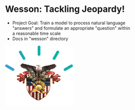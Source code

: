 # Wesson: Tackling Jeopardy!
* Project Goal: Train a model to process natural language \
"answers" and formulate an appropriate "question" within \
a reasonable time scale
* Docs in "wesson" directory

![Wesson Proposed Logo](wesson_graphic.png)
